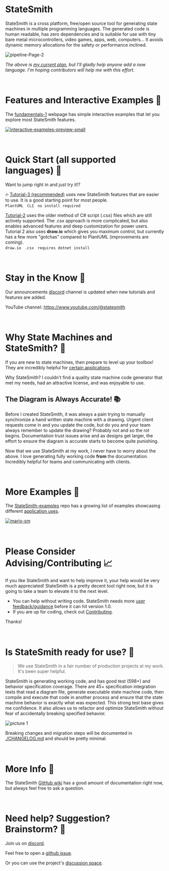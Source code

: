 # StateSmith
StateSmith is a cross platform, free/open source tool for generating state machines in multiple programming languages. The generated code is human readable, has zero dependencies and is suitable for use with tiny bare metal microcontrollers, video games, apps, web, computers... It avoids dynamic memory allocations for the safety or performance inclined.

![pipeline-Page-2](https://user-images.githubusercontent.com/274012/228115188-7a711715-099f-4fd7-9555-a14d973add8e.png)

*The above is [my current plan](https://github.com/StateSmith/StateSmith/wiki/Multiple-Language-Support), but I'll gladly help anyone add a new language. I'm hoping contributors will help me with this effort.*



<br>

# Features and Interactive Examples 🌟
The [fundamentals-1](https://statesmith.github.io/fundamentals-1/) webpage has simple interactive examples that let you explore most StateSmith features.

[![interactive-examples-preview-small](https://user-images.githubusercontent.com/274012/230135908-ce14fd9f-c459-4b54-8c39-a3a8129956bd.gif)](https://statesmith.github.io/fundamentals-1/)



<br>

# Quick Start (all supported languages) 🚀
Want to jump right in and just try it!?

🔥 [Tutorial-3 (recommended)](https://github.com/StateSmith/tutorial-3) uses new StateSmith features that are easier to use. It is a good starting point for most people.<br>`PlantUML` &nbsp; `CLI` &nbsp; `no install required`<br>

[Tutorial-2](https://github.com/StateSmith/tutorial-2) uses the older method of C# script (.csx) files which are still actively supported. The .csx approach is more complicated, but also enables advanced features and deep customization for power users. Tutorial 2 also uses **draw.io** which gives you maximum control, but currently has a few more "gotchas" compared to PlantUML (improvements are coming). <br>`draw.io` &nbsp; `.csx` &nbsp; `requires dotnet install` <br>



<br>

# Stay in the Know 📰
Our announcements [discord](https://discord.com/invite/rNxNGQXWsU) channel is updated when new tutorials and features are added.

YouTube channel: https://www.youtube.com/@statesmith


<br>

# Why State Machines and StateSmith? 🤔
If you are new to state machines, then prepare to level up your toolbox! They are incredibly helpful for [certain applications](https://github.com/StateSmith/StateSmith/wiki/App-Notes).

Why StateSmith?
I couldn't find a quality state machine code generator that met my needs, had an attractive license, and was enjoyable to use.

## The Diagram is Always Accurate! 📚
Before I created StateSmith, it was always a pain trying to manually synchronize a hand written state machine with a drawing. Urgent client requests come in and you update the code, but do you and your team always remember to update the drawing? Probably not and so the rot begins. Documentation trust issues arise and as designs get larger, the effort to ensure the diagram is accurate starts to become quite punishing.

Now that we use StateSmith at my work, I never have to worry about the above. I love generating fully working code **from** the documentation. Incredibly helpful for teams and communicating with clients.





<br>

# More Examples 🔫
The [StateSmith-examples](https://github.com/StateSmith/StateSmith-examples) repo has a growing list of examples showcasing different [application uses](https://github.com/StateSmith/StateSmith/wiki/App-Notes).

[![mario-sm](https://user-images.githubusercontent.com/274012/234160417-c2fcb028-0c7f-465f-b453-b04a53b48bcf.gif)](https://github.com/StateSmith/StateSmith-examples)




<br>

# Please Consider Advising/Contributing 📈
If you like StateSmith and want to help improve it, your help would be very much appreciated! StateSmith is a pretty decent tool right now, but it is going to take a team to elevate it to the next level.

* You can help without writing code. StateSmith needs more [user feedback/guidance](https://github.com/StateSmith/StateSmith/wiki/User-Feedback) before it can hit version 1.0.
* If you are up for coding, check out [Contributing](https://github.com/StateSmith/StateSmith/wiki/Contributing).

Thanks!




<br>

# Is StateSmith ready for use? 🧪
> We use StateSmith in a fair number of production projects at my work. It's been super helpful.

StateSmith is generating working code, and has good test (598+) and behavior specification coverage. There are 45+ specification integration tests that read a diagram file, generate executable state machine code, then compile and execute that code in another process and ensure that the state machine behavior is exactly what was expected. This strong test base gives me confidence. It also allows us to refactor and optimize StateSmith without fear of accidentally breaking specified behavior.

![picture 1](images/test-coverage-2022-12.png)  

Breaking changes and migration steps will be documented in [./CHANGELOG.md](./CHANGELOG.md) and should be pretty minimal.




<br>

# More Info 📖
The StateSmith [GitHub wiki](https://github.com/StateSmith/StateSmith/wiki) has a good amount of documentation right now, but always feel free to ask a question.




<br>

# Need help? Suggestion? Brainstorm? 🙋
Join us on [discord](https://discord.com/invite/rNxNGQXWsU).

Feel free to open a [github issue](https://github.com/StateSmith/StateSmith/issues).

Or you can use the project's [discussion space](https://github.com/StateSmith/StateSmith/discussions).

